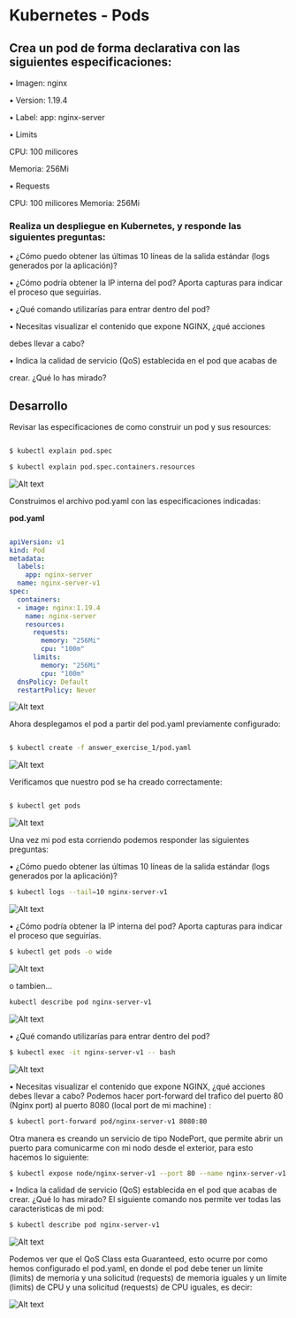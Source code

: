 # Kubernetes - Pods 
## Crea un pod de forma declarativa con las siguientes especificaciones:

• Imagen: nginx

• Version: 1.19.4

• Label: app: nginx-server

• Limits

CPU: 100 milicores

Memoria: 256Mi

• Requests

CPU: 100 milicores Memoria: 256Mi

### Realiza un despliegue en Kubernetes, y responde las siguientes preguntas:

• ¿Cómo puedo obtener las últimas 10 líneas de la salida estándar (logs generados por la aplicación)?

• ¿Cómo podría obtener la IP interna del pod? Aporta capturas para indicar el proceso que seguirías.

• ¿Qué comando utilizarías para entrar dentro del pod?

• Necesitas visualizar el contenido que expone NGINX, ¿qué acciones

debes llevar a cabo?

• Indica la calidad de servicio (QoS) establecida en el pod que acabas de

crear. ¿Qué lo has mirado?

## Desarrollo

  

Revisar las especificaciones de como construir un pod y sus resources:

```sh

$ kubectl explain pod.spec

$ kubectl explain pod.spec.containers.resources

```

![Alt text](https://github.com/marbellacovino/kube-exercises/blob/main/hw-02/images/kube1.0.png  "Pod Specs")

  

Construimos el archivo pod.yaml con las especificaciones indicadas:

  
**pod.yaml**

```yaml

apiVersion: v1
kind: Pod
metadata:
  labels:
    app: nginx-server
  name: nginx-server-v1
spec:
  containers:
  - image: nginx:1.19.4
    name: nginx-server
    resources:
      requests:
        memory: "256Mi"
        cpu: "100m"
      limits:
        memory: "256Mi"
        cpu: "100m"
  dnsPolicy: Default
  restartPolicy: Never

```

![Alt text](https://github.com/marbellacovino/kube-exercises/blob/main/hw-02/images/kube1.10.png  "pod.yaml")



Ahora desplegamos el pod a partir del pod.yaml previamente configurado:

```sh

$ kubectl create -f answer_exercise_1/pod.yaml

```

![Alt text](https://github.com/marbellacovino/kube-exercises/blob/main/hw-02/images/kube1.1.png  "Created Pod")

  

Verificamos que nuestro pod se ha creado correctamente:

```sh

$ kubectl get pods

```

![Alt text](https://github.com/marbellacovino/kube-exercises/blob/main/hw-02/images/kube1.1.png  "Running Pod")

Una vez mi pod esta corriendo podemos responder las siguientes preguntas:

• ¿Cómo puedo obtener las últimas 10 líneas de la salida estándar (logs generados por la aplicación)?
```sh
$ kubectl logs --tail=10 nginx-server-v1
```
![Alt text](https://github.com/marbellacovino/kube-exercises/blob/main/hw-02/images/kube1.3.png  "Logs")

• ¿Cómo podría obtener la IP interna del pod? Aporta capturas para indicar el proceso que seguirías.
```sh
$ kubectl get pods -o wide
```
![Alt text](https://github.com/marbellacovino/kube-exercises/blob/main/hw-02/images/kube1.4.png  "Pod Ip")

o tambien...
```sh
kubectl describe pod nginx-server-v1
```
![Alt text](https://github.com/marbellacovino/kube-exercises/blob/main/hw-02/images/kube1.4.png  "Pod Describe")

• ¿Qué comando utilizarías para entrar dentro del pod?
```sh
$ kubectl exec -it nginx-server-v1 -- bash
```
![Alt text](https://github.com/marbellacovino/kube-exercises/blob/main/hw-02/images/kube1.6.png  "Pod Bash")

• Necesitas visualizar el contenido que expone NGINX, ¿qué acciones debes llevar a cabo?
Podemos hacer port-forward del trafico del puerto 80 (Nginx port) al puerto 8080 (local port de mi machine) :
```sh
$ kubectl port-forward pod/nginx-server-v1 8080:80
```
Otra manera es creando un servicio de tipo NodePort, que permite abrir un puerto para comunicarme con mi nodo desde el exterior, para esto hacemos lo siguiente:
```sh
$ kubectl expose node/nginx-server-v1 --port 80 --name nginx-server-v1 --type NodePort
```

• Indica la calidad de servicio (QoS) establecida en el pod que acabas de crear. ¿Qué lo has mirado?
El siguiente comando nos permite ver todas las caracteristicas de mi pod:
```sh
$ kubectl describe pod nginx-server-v1
```
![Alt text](https://github.com/marbellacovino/kube-exercises/blob/main/hw-02/images/kube1.6.png  "Pod QoS")

Podemos ver que el QoS Class esta Guaranteed, esto ocurre por como hemos configurado el pod.yaml, en donde el pod debe tener un límite (limits) de memoria y una solicitud (requests) de memoria iguales y un límite (limits) de CPU y una solicitud (requests) de CPU iguales, es decir:

![Alt text](https://github.com/marbellacovino/kube-exercises/blob/main/hw-02/images/kube.1.11.png  "pod resources yaml")

